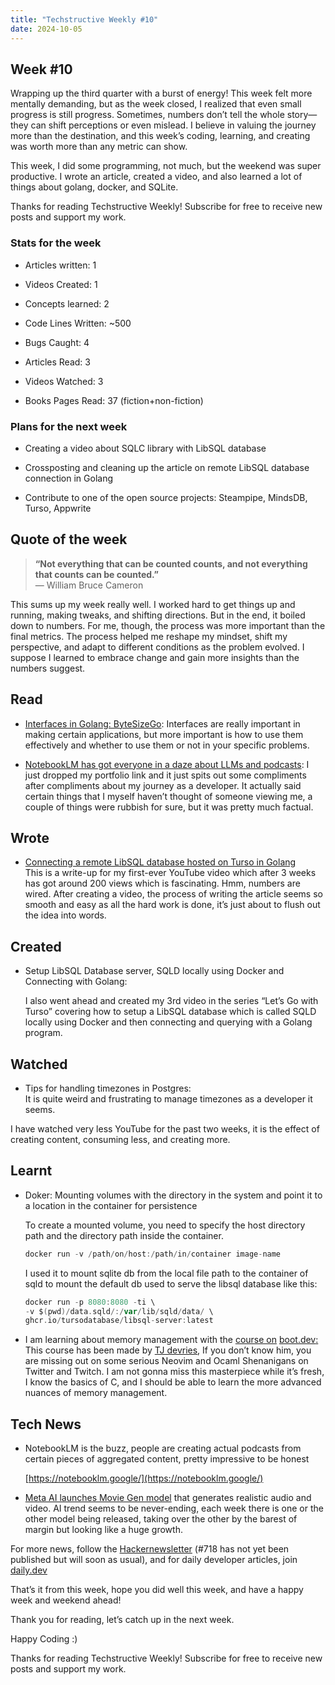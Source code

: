 ```yaml
---
title: "Techstructive Weekly #10"
date: 2024-10-05
---
```


## Week #10

Wrapping up the third quarter with a burst of energy! This week felt more mentally demanding, but as the week closed, I realized that even small progress is still progress. Sometimes, numbers don’t tell the whole story—they can shift perceptions or even mislead. I believe in valuing the journey more than the destination, and this week’s coding, learning, and creating was worth more than any metric can show.

This week, I did some programming, not much, but the weekend was super productive. I wrote an article, created a video, and also learned a lot of things about golang, docker, and SQLite.

Thanks for reading Techstructive Weekly! Subscribe for free to receive new posts and support my work.

### Stats for the week

* Articles written: 1
    
* Videos Created: 1
    
* Concepts learned: 2
    
* Code Lines Written: ~500
    
* Bugs Caught: 4
    
* Articles Read: 3
    
* Videos Watched: 3
    
* Books Pages Read: 37 (fiction+non-fiction)
    

### Plans for the next week

* Creating a video about SQLC library with LibSQL database
    
* Crossposting and cleaning up the article on remote LibSQL database connection in Golang
    
* Contribute to one of the open source projects: Steampipe, MindsDB, Turso, Appwrite
    

## Quote of the week

> **“Not everything that can be counted counts, and not everything that counts can be counted.”**  
> — William Bruce Cameron

This sums up my week really well. I worked hard to get things up and running, making tweaks, and shifting directions. But in the end, it boiled down to numbers. For me, though, the process was more important than the final metrics. The process helped me reshape my mindset, shift my perspective, and adapt to different conditions as the problem evolved. I suppose I learned to embrace change and gain more insights than the numbers suggest.

## Read

* [Interfaces in Golang: ByteSizeGo](https://www.bytesizego.com/blog/golang-interfaces): Interfaces are really important in making certain applications, but more important is how to use them effectively and whether to use them or not in your specific problems.
    
* [NotebookLM has got everyone in a daze about LLMs and podcasts](https://simonwillison.net/2024/Sep/29/notebooklm-audio-overview/): I just dropped my portfolio link and it just spits out some compliments after compliments about my journey as a developer. It actually said certain things that I myself haven’t thought of someone viewing me, a couple of things were rubbish for sure, but it was pretty much factual.
    

## Wrote

* [Connecting a remote LibSQL database hosted on Turso in Golang](https://www.meetgor.com/turso-libsql-db-golang/)  
    This is a write-up for my first-ever YouTube video which after 3 weeks has got around 200 views which is fascinating. Hmm, numbers are wired. After creating a video, the process of writing the article seems so smooth and easy as all the hard work is done, it’s just about to flush out the idea into words.
    

## Created

* Setup LibSQL Database server, SQLD locally using Docker and Connecting with Golang:
    
    I also went ahead and created my 3rd video in the series “Let’s Go with Turso” covering how to setup a LibSQL database which is called SQLD locally using Docker and then connecting and querying with a Golang program.
    

## Watched

* Tips for handling timezones in Postgres:  
    It is quite weird and frustrating to manage timezones as a developer it seems.
    

I have watched very less YouTube for the past two weeks, it is the effect of creating content, consuming less, and creating more.

## Learnt

* Doker: Mounting volumes with the directory in the system and point it to a location in the container for persistence
    
    To create a mounted volume, you need to specify the host directory path and the directory path inside the container.
    
    ```go
    docker run -v /path/on/host:/path/in/container image-name
    ```
    
    I used it to mount sqlite db from the local file path to the container of sqld to mount the default db used to serve the libsql database like this:
    
    ```go
    docker run -p 8080:8080 -ti \
    -v $(pwd)/data.sqld/:/var/lib/sqld/data/ \
    ghcr.io/tursodatabase/libsql-server:latest
    ```
    
* I am learning about memory management with the [course on](https://www.boot.dev/courses/learn-memory-management) [boot.dev](http://boot.dev)[:](https://www.boot.dev/courses/learn-memory-management) This course has been made by [TJ devries](https://www.boot.dev/teachers/tj-devries), If you don’t know him, you are missing out on some serious Neovim and Ocaml Shenanigans on Twitter and Twitch. I am not gonna miss this masterpiece while it’s fresh, I know the basics of C, and I should be able to learn the more advanced nuances of memory management.
    

## Tech News

* NotebookLM is the buzz, people are creating actual podcasts from certain pieces of aggregated content, pretty impressive to be honest
    
    [https://notebooklm.google/](https://notebooklm.google/)
    
* [Meta AI launches Movie Gen model](https://ai.meta.com/blog/movie-gen-media-foundation-models-generative-ai-video/) that generates realistic audio and video. AI trend seems to be never-ending, each week there is one or the other model being released, taking over the other by the barest of margin but looking like a huge growth.
    

For more news, follow the [Hackernewsletter](https://buttondown.com/hacker-newsletter/archive/hacker-newsletter-718) (#718 has not yet been published but will soon as usual), and for daily developer articles, join [daily.dev](http://daily.dev)

That’s it from this week, hope you did well this week, and have a happy week and weekend ahead!

Thank you for reading, let’s catch up in the next week.

Happy Coding :)

Thanks for reading Techstructive Weekly! Subscribe for free to receive new posts and support my work.
